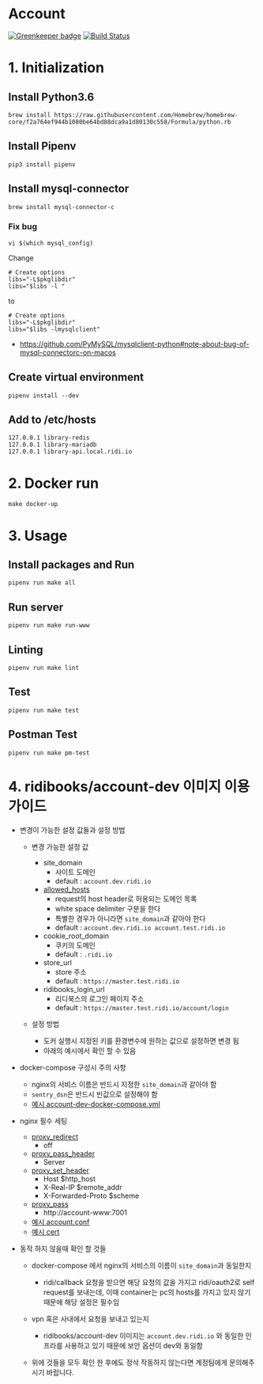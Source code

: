 # Account

[![Greenkeeper badge](https://badges.greenkeeper.io/ridi/account.svg)](https://greenkeeper.io/)
[![Build Status](https://travis-ci.org/ridi/account.svg?branch=master)](https://travis-ci.org/ridi/account)

# 1. Initialization

## Install Python3.6
```
brew install https://raw.githubusercontent.com/Homebrew/homebrew-core/f2a764ef944b1080be64bd88dca9a1d80130c558/Formula/python.rb
```

## Install Pipenv
```
pip3 install pipenv
```

## Install mysql-connector
```
brew install mysql-connector-c
```

### Fix bug
```
vi $(which mysql_config)
```

Change 
```
# Create options
libs="-L$pkglibdir"
libs="$libs -l "
```
to 
```
# Create options
libs="-L$pkglibdir"
libs="$libs -lmysqlclient"
```
- https://github.com/PyMySQL/mysqlclient-python#note-about-bug-of-mysql-connectorc-on-macos


## Create virtual environment
```
pipenv install --dev
```


## Add to /etc/hosts
```
127.0.0.1 library-redis
127.0.0.1 library-mariadb
127.0.0.1 library-api.local.ridi.io
```

# 2. Docker run
```
make docker-up
```


# 3. Usage

## Install packages and Run
```
pipenv run make all
```

## Run server
```
pipenv run make run-www
```


## Linting
```
pipenv run make lint
```

## Test
```
pipenv run make test
``` 

## Postman Test
```
pipenv run make pm-test
```

# 4. ridibooks/account-dev 이미지 이용 가이드
- 변경이 가능한 설정 값들과 설정 방법
    - 변경 가능한 설정 값
        - site_domain
            - 사이트 도메인
            - default : `account.dev.ridi.io`
        - [allowed_hosts](https://docs.djangoproject.com/en/2.1/ref/settings/#std:setting-ALLOWED_HOSTS)
            - request의 host header로  허용되는 도메인 목록
            - white space delimiter 구분을 한다
            - 특별한 경우가 아니라면 `site_domain`과 같아야 한다
            - default : `account.dev.ridi.io account.test.ridi.io`
        - cookie_root_domain
            - 쿠키의 도메인
            - default : `.ridi.io`
        - store_url
            - store 주소
            - default : `https://master.test.ridi.io`
        - ridibooks_login_url
            - 리디북스의 로그인 페이지 주소
            - default : `https://master.test.ridi.io/account/login`

    - 설정 방법
        - 도커 실행시 지정된 키를 환경변수에 원하는 값으로 설정하면 변경 됨
        - 아래의 예시에서 확인 할 수 있음

- docker-compose 구성시 주의 사항
    - nginx의 서비스 이름은 반드시 지정한 `site_domain`과 같아야 함
    - `sentry_dsn`은 반드시 빈값으로 설정해야 함
    - [예시 account-dev-docker-compose.yml](https://github.com/ridi/account/blob/master/accoutn-dev-docker-compose.yml)

- nginx 필수 세팅
    - [proxy_redirect](http://nginx.org/en/docs/http/ngx_http_proxy_module.html#proxy_redirect)
        - off
    - [proxy_pass_header](http://nginx.org/en/docs/http/ngx_http_proxy_module.html#proxy_pass_header)
        - Server
    - [proxy_set_header](http://nginx.org/en/docs/http/ngx_http_proxy_module.html#proxy_set_header)
        - Host $http_host
        - X-Real-IP $remote_addr
        - X-Forwarded-Proto $scheme
    - [proxy_pass](http://nginx.org/en/docs/http/ngx_http_proxy_module.html#proxy_pass)
        - http://account-www:7001
    - [예시 account.conf](https://github.com/ridi/account/blob/master/docs/dev/nginx/account.conf)
    - [예시 cert](https://github.com/ridi/account/blob/master/docs/dev/cert/)
    

- 동작 하지 않을때 확인 할 것들
    - docker-compose 에서 nginx의 서비스의 이름이 `site_domain`과 동일한지
        - ridi/callback 요청을 받으면 해당 요청의 값을 가지고 ridi/oauth2로 self request를 보내는데, 이때 container는 pc의 hosts를 가지고 있지 않기 때문에 해당 설정은 필수임
    - vpn 혹은 사내에서 요청을 보내고 있는지
        - ridibooks/account-dev 이미지는 `account.dev.ridi.io` 와 동일한 인프라를 사용하고 있기 때문에 보안 옵션이 dev와 동일함

    - 위에 것들을 모두 확인 한 후에도 정삭 작동하지 않는다면 계정팀에게 문의해주시기 바랍니다.
